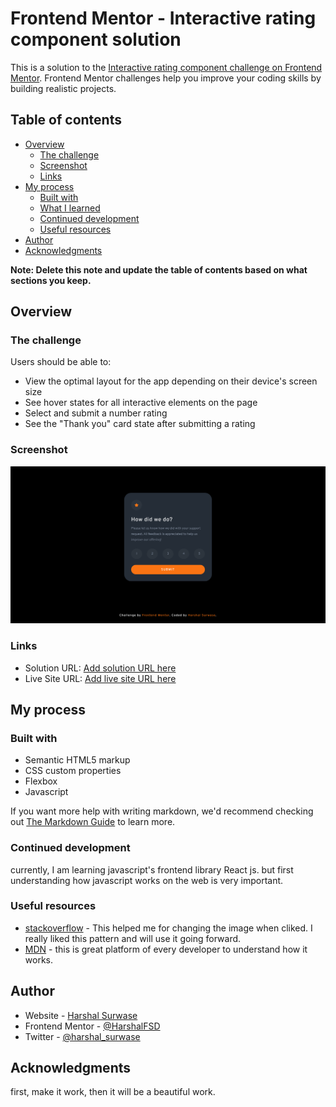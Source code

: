 # Frontend Mentor - Interactive rating component solution

This is a solution to the [Interactive rating component challenge on Frontend Mentor](https://www.frontendmentor.io/challenges/interactive-rating-component-koxpeBUmI). Frontend Mentor challenges help you improve your coding skills by building realistic projects.

## Table of contents

- [Overview](#overview)
  - [The challenge](#the-challenge)
  - [Screenshot](#screenshot)
  - [Links](#links)
- [My process](#my-process)
  - [Built with](#built-with)
  - [What I learned](#what-i-learned)
  - [Continued development](#continued-development)
  - [Useful resources](#useful-resources)
- [Author](#author)
- [Acknowledgments](#acknowledgments)

**Note: Delete this note and update the table of contents based on what sections you keep.**

## Overview

### The challenge

Users should be able to:

- View the optimal layout for the app depending on their device's screen size
- See hover states for all interactive elements on the page
- Select and submit a number rating
- See the "Thank you" card state after submitting a rating

### Screenshot

![](./images/screenshot.png)

### Links

- Solution URL: [Add solution URL here](https://your-solution-url.com)
- Live Site URL: [Add live site URL here](https://your-live-site-url.com)

## My process

### Built with

- Semantic HTML5 markup
- CSS custom properties
- Flexbox
- Javascript

If you want more help with writing markdown, we'd recommend checking out [The Markdown Guide](https://www.markdownguide.org/) to learn more.

### Continued development

currently, I am learning javascript's frontend library React js. but first understanding how javascript works on the web is very important.

### Useful resources

- [stackoverflow](https://www.stackoverflow.com) - This helped me for changing the image when cliked. I really liked this pattern and will use it going forward.
- [MDN](https://developer.mozilla.org) - this is great platform of every developer to understand how it works.

## Author

- Website - [Harshal Surwase](https://harshalfsd.github.io/personal-portfolio/)
- Frontend Mentor - [@HarshalFSD](https://www.frontendmentor.io/profile/HarshalFSD)
- Twitter - [@harshal_surwase](https://www.twitter.com/harshal_surwase)

## Acknowledgments

first, make it work, then it will be a beautiful work.

